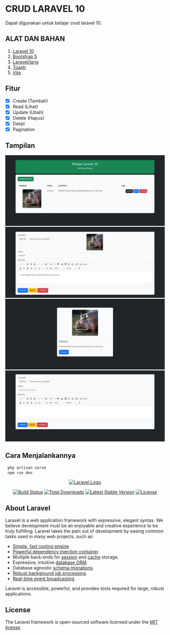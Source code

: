 # CRUD LARAVEL 10

Dapat digunakan untuk belajar crud laravel 10.

## ALAT DAN BAHAN

1. [Laravel 10](https://github.com/laravel/framework/)
1. [Bootstrap 5](https://github.com/twbs/bootstrap)
1. [Laravel/lang](https://github.com/Laravel-Lang/lang)
1. [Toastr](https://codeseven.github.io/toastr/)
1. [Vite](https://github.com/vitejs/vite)

## Fitur

-   [x] Create (Tambah)
-   [x] Read (Lihat)
-   [x] Update (Ubah)
-   [x] Delete (Hapus)
-   [x] Detail
-   [x] Pagination

## Tampilan

![Tampilan 1](https://github.com/IrsyadProject/crud-laravel-10/blob/main/public/ssweb.jpeg?raw=true)
![Tampilan 2](https://github.com/IrsyadProject/crud-laravel-10/blob/main/public/ssweb1.jpeg?raw=true)
![Tampilan 3](https://github.com/IrsyadProject/crud-laravel-10/blob/main/public/ssweb2.jpeg?raw=true)
![Tampilan 4](https://github.com/IrsyadProject/crud-laravel-10/blob/main/public/ssweb3.jpeg?raw=true)

## Cara Menjalankannya

```
 php artisan serve
 npm run dev
```

<p align="center"><a href="https://laravel.com" target="_blank"><img src="https://raw.githubusercontent.com/laravel/art/master/logo-lockup/5%20SVG/2%20CMYK/1%20Full%20Color/laravel-logolockup-cmyk-red.svg" width="400" alt="Laravel Logo"></a></p>

<p align="center">
<a href="https://github.com/laravel/framework/actions"><img src="https://github.com/laravel/framework/workflows/tests/badge.svg" alt="Build Status"></a>
<a href="https://packagist.org/packages/laravel/framework"><img src="https://img.shields.io/packagist/dt/laravel/framework" alt="Total Downloads"></a>
<a href="https://packagist.org/packages/laravel/framework"><img src="https://img.shields.io/packagist/v/laravel/framework" alt="Latest Stable Version"></a>
<a href="https://packagist.org/packages/laravel/framework"><img src="https://img.shields.io/packagist/l/laravel/framework" alt="License"></a>
</p>

## About Laravel

Laravel is a web application framework with expressive, elegant syntax. We believe development must be an enjoyable and creative experience to be truly fulfilling. Laravel takes the pain out of development by easing common tasks used in many web projects, such as:

-   [Simple, fast routing engine](https://laravel.com/docs/routing).
-   [Powerful dependency injection container](https://laravel.com/docs/container).
-   Multiple back-ends for [session](https://laravel.com/docs/session) and [cache](https://laravel.com/docs/cache) storage.
-   Expressive, intuitive [database ORM](https://laravel.com/docs/eloquent).
-   Database agnostic [schema migrations](https://laravel.com/docs/migrations).
-   [Robust background job processing](https://laravel.com/docs/queues).
-   [Real-time event broadcasting](https://laravel.com/docs/broadcasting).

Laravel is accessible, powerful, and provides tools required for large, robust applications.

## License

The Laravel framework is open-sourced software licensed under the [MIT license](https://opensource.org/licenses/MIT).
